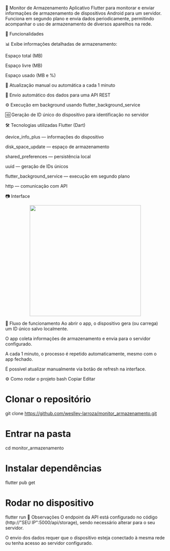 📱 Monitor de Armazenamento
Aplicativo Flutter para monitorar e enviar informações de armazenamento de dispositivos Android para um servidor.
Funciona em segundo plano e envia dados periodicamente, permitindo acompanhar o uso de armazenamento de diversos aparelhos na rede.

🚀 Funcionalidades

📊 Exibe informações detalhadas de armazenamento:

Espaço total (MB)

Espaço livre (MB)

Espaço usado (MB e %)

🔄 Atualização manual ou automática a cada 1 minuto

📡 Envio automático dos dados para uma API REST

⚙️ Execução em background usando flutter_background_service

🆔 Geração de ID único do dispositivo para identificação no servidor

🛠 Tecnologias utilizadas
Flutter (Dart)

device_info_plus — informações do dispositivo

disk_space_update — espaço de armazenamento

shared_preferences — persistência local

uuid — geração de IDs únicos

flutter_background_service — execução em segundo plano

http — comunicação com API

📷 Interface
<p align="center">
  <img src="https://github.com/user-attachments/assets/dbbfce38-f41f-4052-8036-05db638ebe82" width="350">
</p>

📡 Fluxo de funcionamento
Ao abrir o app, o dispositivo gera (ou carrega) um ID único salvo localmente.

O app coleta informações de armazenamento e envia para o servidor configurado.

A cada 1 minuto, o processo é repetido automaticamente, mesmo com o app fechado.

É possível atualizar manualmente via botão de refresh na interface.

⚙️ Como rodar o projeto
bash
Copiar
Editar
# Clonar o repositório
git clone https://github.com/weslley-larroza/monitor_armazenamento.git

# Entrar na pasta
cd monitor_armazenamento

# Instalar dependências
  
flutter pub get

# Rodar no dispositivo
flutter run
📌 Observações
O endpoint da API está configurado no código (http://"SEU IP":5000/api/storage), sendo necessário alterar para o seu servidor.

O envio dos dados requer que o dispositivo esteja conectado à mesma rede ou tenha acesso ao servidor configurado.
